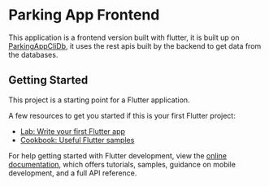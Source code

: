 # Parking App Frontend
This application is a frontend version built with flutter, it is built up on [ParkingAppCliDb](https://github.com/Jafar-Hussein/ParkingAppCliDb), it uses the rest apis built by the backend to get data from the databases.

## Getting Started

This project is a starting point for a Flutter application.

A few resources to get you started if this is your first Flutter project:

- [Lab: Write your first Flutter app](https://docs.flutter.dev/get-started/codelab)
- [Cookbook: Useful Flutter samples](https://docs.flutter.dev/cookbook)

For help getting started with Flutter development, view the
[online documentation](https://docs.flutter.dev/), which offers tutorials,
samples, guidance on mobile development, and a full API reference.
